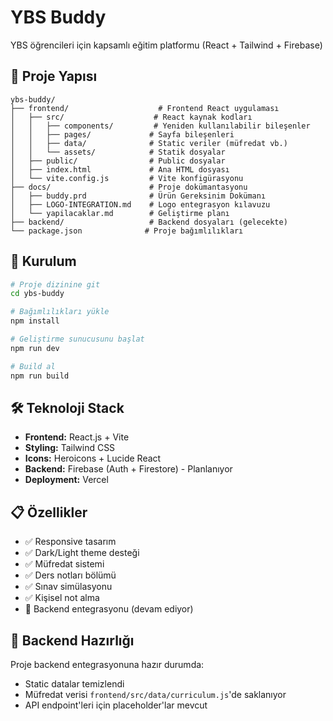 # YBS Buddy

YBS öğrencileri için kapsamlı eğitim platformu (React + Tailwind + Firebase)

## 📁 Proje Yapısı

```
ybs-buddy/
├── frontend/                    # Frontend React uygulaması
│   ├── src/                    # React kaynak kodları
│   │   ├── components/         # Yeniden kullanılabilir bileşenler
│   │   ├── pages/             # Sayfa bileşenleri
│   │   ├── data/              # Static veriler (müfredat vb.)
│   │   └── assets/            # Statik dosyalar
│   ├── public/                # Public dosyalar
│   ├── index.html             # Ana HTML dosyası
│   └── vite.config.js         # Vite konfigürasyonu
├── docs/                      # Proje dokümantasyonu
│   ├── buddy.prd              # Ürün Gereksinim Dokümanı
│   ├── LOGO-INTEGRATION.md    # Logo entegrasyon kılavuzu
│   └── yapilacaklar.md        # Geliştirme planı
├── backend/                   # Backend dosyaları (gelecekte)
└── package.json              # Proje bağımlılıkları
```

## 🚀 Kurulum

```bash
# Proje dizinine git
cd ybs-buddy

# Bağımlılıkları yükle
npm install

# Geliştirme sunucusunu başlat
npm run dev

# Build al
npm run build
```

## 🛠️ Teknoloji Stack

- **Frontend:** React.js + Vite
- **Styling:** Tailwind CSS  
- **Icons:** Heroicons + Lucide React
- **Backend:** Firebase (Auth + Firestore) - Planlanıyor
- **Deployment:** Vercel

## 📋 Özellikler

- ✅ Responsive tasarım
- ✅ Dark/Light theme desteği
- ✅ Müfredat sistemi
- ✅ Ders notları bölümü
- ✅ Sınav simülasyonu
- ✅ Kişisel not alma
- 🔄 Backend entegrasyonu (devam ediyor)

## 🎯 Backend Hazırlığı

Proje backend entegrasyonuna hazır durumda:
- Static datalar temizlendi
- Müfredat verisi `frontend/src/data/curriculum.js`'de saklanıyor
- API endpoint'leri için placeholder'lar mevcut
